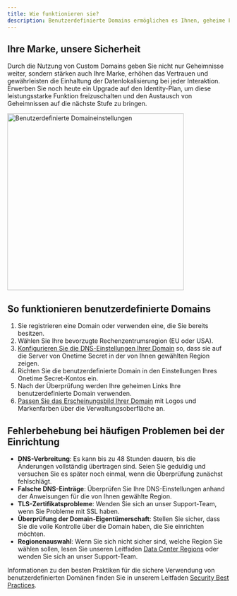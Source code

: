 ```yaml
---
title: Wie funktionieren sie?
description: Benutzerdefinierte Domains ermöglichen es Ihnen, geheime Freigaben unter Ihrem eigenen Domainnamen zu hosten, mit DNS-Konfiguration in EU- oder US-Rechenzentren und optionalen Funktionen zur Markenanpassung.
---
```



## Ihre Marke, unsere Sicherheit
Durch die Nutzung von Custom Domains geben Sie nicht nur Geheimnisse weiter, sondern stärken auch Ihre Marke, erhöhen das Vertrauen und gewährleisten die Einhaltung der Datenlokalisierung bei jeder Interaktion. Erwerben Sie noch heute ein Upgrade auf den Identity-Plan, um diese leistungsstarke Funktion freizuschalten und den Austausch von Geheimnissen auf die nächste Stufe zu bringen.

<img src="/img/docs/custom-domains/branded-homepage-enabled.png" alt="Benutzerdefinierte Domaineinstellungen" width="400" />


## So funktionieren benutzerdefinierte Domains

1. Sie registrieren eine Domain oder verwenden eine, die Sie bereits besitzen.
2. Wählen Sie Ihre bevorzugte Rechenzentrumsregion (EU oder USA).
3. [Konfigurieren Sie die DNS-Einstellungen Ihrer Domain](/docs/custom-domains/setup-guide) so, dass sie auf die Server von Onetime Secret in der von Ihnen gewählten Region zeigen.
4. Richten Sie die benutzerdefinierte Domain in den Einstellungen Ihres Onetime Secret-Kontos ein.
5. Nach der Überprüfung werden Ihre geheimen Links Ihre benutzerdefinierte Domain verwenden.
6. [Passen Sie das Erscheinungsbild Ihrer Domain](/docs/custom-domains/brand-guide) mit Logos und Markenfarben über die Verwaltungsoberfläche an.


## Fehlerbehebung bei häufigen Problemen bei der Einrichtung

- **DNS-Verbreitung**: Es kann bis zu 48 Stunden dauern, bis die Änderungen vollständig übertragen sind. Seien Sie geduldig und versuchen Sie es später noch einmal, wenn die Überprüfung zunächst fehlschlägt.
- **Falsche DNS-Einträge**: Überprüfen Sie Ihre DNS-Einstellungen anhand der Anweisungen für die von Ihnen gewählte Region.
- **TLS-Zertifikatsprobleme**: Wenden Sie sich an unser Support-Team, wenn Sie Probleme mit SSL haben.
- **Überprüfung der Domain-Eigentümerschaft**: Stellen Sie sicher, dass Sie die volle Kontrolle über die Domain haben, die Sie einrichten möchten.
- **Regionenauswahl**: Wenn Sie sich nicht sicher sind, welche Region Sie wählen sollen, lesen Sie unseren Leitfaden [Data Center Regions](/docs/regions) oder wenden Sie sich an unser Support-Team.

Informationen zu den besten Praktiken für die sichere Verwendung von benutzerdefinierten Domänen finden Sie in unserem Leitfaden [Security Best Practices](/docs/security-best-practices).
